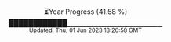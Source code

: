 <p align="center">
⏳Year Progress (41.58 %) <br>
████████████▁▁▁▁▁▁▁▁▁▁▁▁▁▁▁▁▁▁ <br>
<sub>Updated: Thu, 01 Jun 2023 18:20:58 GMT</sub>
</p>

